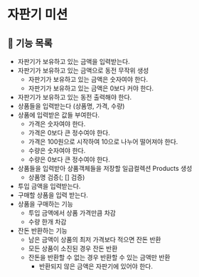 # 자판기 미션

## :rocket: 기능 목록
+ 자판기가 보유하고 있는 금액을 입력받는다.
+ 자판기가 보유하고 있는 금액으로 동전 무작위 생성
  + 자판기가 보유하고 있는 금액은 숫자여야 한다.
  + 자판기가 보유하고 있는 금액은 0보다 커야 한다.
+ 자판기가 보유하고 있는 동전 출력해야 한다.
+ 상품들을 입력받는다 (상품명, 가격, 수량)
+ 상품에 입력받은 값들 부여한다.
  + 가격은 숫자여야 한다.
  + 가격은 0보다 큰 정수여야 한다.
  + 가격은 100원으로 시작하여 10으로 나누어 떨어져야 한다.
  + 수량은 숫자여야 한다.
  + 수량은 0보다 큰 정수여야 한다. 
+ 상품들을 입력받아 상품객체들을 저장할 일급컬렉션 Products 생성
    + 상품명 검증(; [] 검증)
+ 투입 금액을 입력받는다.
+ 구매할 상품을 입력 받는다.
+ 상품을 구매하는 기능
  + 투입 금액에서 상품 가격만큼 차감
  + 수량 한개 차감
+ 잔돈 반환하는 기능
  + 남은 금액이 상품의 최저 가격보다 적으면 잔돈 반환
  + 모든 상품이 소진된 경우 잔돈 반환
  + 잔돈을 반환할 수 없는 경우 반환할 수 있는 금액만 반환
    + 반환되지 않은 금액은 자판기에 있어야 한다.

